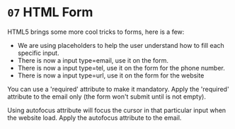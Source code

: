 # `07` HTML Form

HTML5 brings some more cool tricks to forms, here is a few:

- We are using placeholders to help the user understand how to fill each specific input.
- There is now a input type=email, use it on the form.
- There is now a input type=tel, use it on the form for the phone number.
- There is now a input type=url, use it on the form for the website

You can use a 'required' attribute to make it mandatory. Apply the 'required' attribute to the email only (the form won't submit until is not empty).

Using autofocus attribute will focus the cursor in that particular input when the website load. Apply the autofocus attribute to the email.

